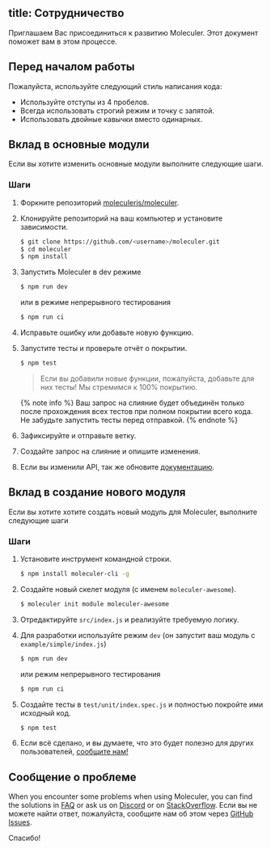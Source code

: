 title: Сотрудничество
---
Приглашаем Вас присоединиться к развитию Moleculer. Этот документ поможет вам в этом процессе.

## Перед началом работы

Пожалуйста, используйте следующий стиль написания кода:
- Используйте отступы из 4 пробелов.
- Всегда использовать строгий режим и точку с запятой.
- Использовать двойные кавычки вместо одинарных.

## Вклад в основные модули

Если вы хотите изменить основные модули выполните следующие шаги.

### Шаги

1. Форкните репозиторий [moleculerjs/moleculer](https://github.com/moleculerjs/moleculer).
2. Клонируйте репозиторий на ваш компьютер и установите зависимости.

    ```bash
    $ git clone https://github.com/<username>/moleculer.git
    $ cd moleculer
    $ npm install
    ```

3. Запустить Moleculer в dev режиме

    ```bash
    $ npm run dev
    ```

    или в режиме непрерывного тестирования

    ```bash
    $ npm run ci
    ```

4. Исправьте ошибку или добавьте новую функцию.
5. Запустите тесты и проверьте отчёт о покрытии.

    ```bash
    $ npm test
    ```

    > Если вы добавили новые функции, пожалуйста, добавьте для них тесты! Мы стремимся к 100% покрытию.

    {% note info %}
    Ваш запрос на слияние будет объединён только после прохождения всех тестов при полном покрытии всего кода. Не забудьте запустить тесты перед отправкой.
    {% endnote %}

6. Зафиксируйте и отправьте ветку.

7. Создайте запрос на слияние и опишите изменения.

8. Если вы изменили API, так же обновите [документацию](https://github.com/moleculerjs/site).

## Вклад в создание нового модуля

Если вы хотите хотите создать новый модуль для Moleculer, выполните следующие шаги

### Шаги

1. Установите инструмент командной строки.
    ```bash
    $ npm install moleculer-cli -g
    ```

2. Создайте новый скелет модуля (с именем `moleculer-awesome`).
    ```bash
    $ moleculer init module moleculer-awesome
    ```

3. Отредактируйте `src/index.js` и реализуйте требуемую логику.

4. Для разработки используйте режим `dev` (он запустит ваш модуль с `example/simple/index.js`)

    ```bash
    $ npm run dev
    ```

    или режим непрерывного тестирования

    ```bash
    $ npm run ci
    ```

5. Создайте тесты в `test/unit/index.spec.js` и полностью покройте ими исходный код.

    ```bash
    $ npm test
    ```

6. Если всё сделано, и вы думаете, что это будет полезно для других пользователей, [сообщите нам!](https://github.com/moleculerjs/moleculer/issues)

## Сообщение о проблеме

When you encounter some problems when using Moleculer, you can find the solutions in [FAQ](faq.html) or ask us on [Discord](https://discord.gg/TSEcDRP) or on [StackOverflow](https://stackoverflow.com/questions/tagged/moleculer). Если вы не можете найти ответ, пожалуйста, сообщите нам об этом через [GitHub Issues](https://github.com/moleculerjs/moleculer/issues).

Спасибо!
